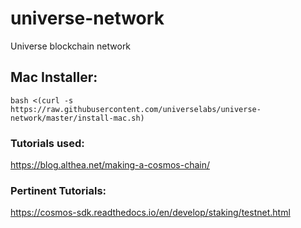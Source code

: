 # universe-network
Universe blockchain network


## Mac Installer:

```
bash <(curl -s https://raw.githubusercontent.com/universelabs/universe-network/master/install-mac.sh)
```

### Tutorials used:

https://blog.althea.net/making-a-cosmos-chain/

### Pertinent Tutorials:

https://cosmos-sdk.readthedocs.io/en/develop/staking/testnet.html

